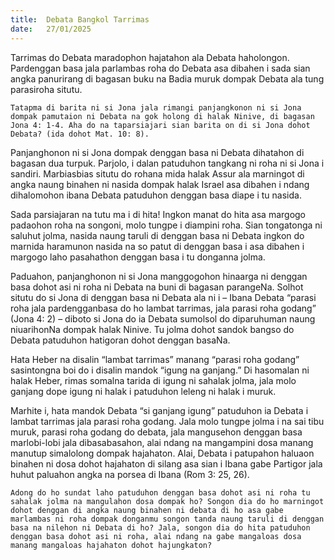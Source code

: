```yaml
---
title:  Debata Bangkol Tarrimas
date:   27/01/2025
---
```


Tarrimas do Debata maradophon hajatahon ala Debata haholongon. Pardenggan basa jala parlambas roha do Debata asa dibahen i sada sian angka panurirang di bagasan buku na Badia muruk dompak Debata ala tung parasiroha situtu.

`Tatapma di barita ni si Jona jala rimangi panjangkonon ni si Jona dompak pamutaion ni Debata na gok holong di halak Ninive, di bagasan Jona 4: 1-4. Aha do na taparsiajari sian barita on di si Jona dohot Debata? (ida dohot Mat. 10: 8).`

Panjanghonon ni si Jona dompak denggan basa ni Debata dihatahon di bagasan dua turpuk. Parjolo, i dalan patuduhon tangkang ni roha ni si Jona i sandiri. Marbiasbias situtu do rohana mida halak Assur ala marningot di angka naung binahen ni nasida dompak halak Israel asa dibahen i ndang dihalomohon ibana Debata patuduhon denggan basa diape i tu nasida.

Sada parsiajaran na tutu ma i di hita! Ingkon manat do hita asa margogo padaohon roha na songoni, molo tungpe i diampini roha. Sian tongatonga ni saluhut jolma, nasida naung taruli di denggan basa ni Debata ingkon do marnida haramunon nasida na so patut di denggan basa i asa dibahen i margogo laho pasahathon denggan basa i tu donganna jolma.

Paduahon, panjanghonon ni si Jona manggogohon hinaarga ni denggan basa dohot asi ni roha ni Debata na buni di bagasan parangeNa. Solhot situtu do si Jona di denggan basa ni Debata ala ni i – Ibana Debata “parasi roha jala pardengganbasa do ho lambat tarrimas, jala parasi roha godang” (Jona 4: 2) – diboto si Jona do ia Debata sumolsol do diparuhuman naung niuarihonNa dompak halak Ninive. Tu jolma dohot sandok bangso do Debata patuduhon hatigoran dohot denggan basaNa.

Hata Heber na disalin “lambat tarrimas” manang “parasi roha godang” sasintongna boi do i disalin mandok “igung na ganjang.” Di hasomalan ni halak Heber, rimas somalna tarida di igung ni sahalak jolma, jala molo ganjang dope igung ni halak i patuduhon leleng ni halak i muruk.

Marhite i, hata mandok Debata “si ganjang igung” patuduhon ia Debata i lambat tarrimas jala parasi roha godang. Jala molo tungpe jolma i na sai tibu muruk, parasi roha godang do debata, jala mangusehon denggan basa marlobi-lobi jala dibasabasahon, alai ndang na mangampini dosa manang manutup simalolong dompak hajahaton. Alai, Debata i patupahon haluaon binahen ni dosa dohot hajahaton di silang asa sian i Ibana gabe Partigor jala huhut paluahon angka na porsea di Ibana (Rom 3: 25, 26).

`Adong do ho sundat laho patuduhon denggan basa dohot asi ni roha tu sahalak jolma na mangulahon dosa dompak ho? Songon dia do ho marningot dohot denggan di angka naung binahen ni debata di ho asa gabe marlambas ni roha dompak donganmu songon tanda naung taruli di denggan basa na nilehon ni Debata di ho? Jala, songon dia do hita patuduhon denggan basa dohot asi ni roha, alai ndang na gabe mangaloas dosa manang mangaloas hajahaton dohot hajungkaton?`